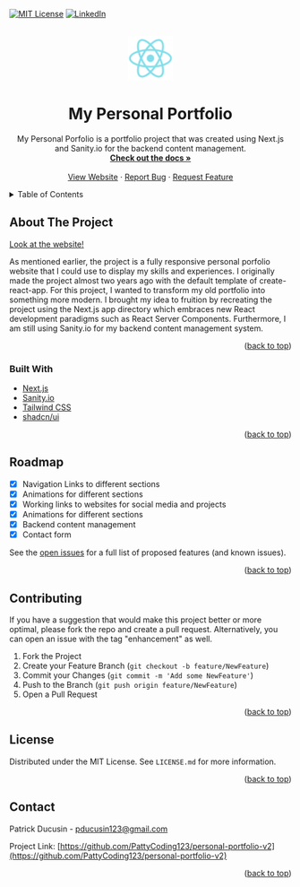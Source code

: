 <div id="top"></div>

<!-- PROJECT SHIELDS -->
<!--
*** Reference link notation in markdown. Look at the bottom of the file
*** for all links to the shields.
*** https://www.markdownguide.org/basic-syntax/#reference-style-links
-->

[![MIT License][license-shield]][license-url]
[![LinkedIn][linkedin-shield]][linkedin-url]

<!-- PROJECT LOGO -->
<br />
<div align="center">
  <a href="https://github.com/PattyCoding123/personal-portfolio-v2">
    <img src="public/react.png" alt="Logo" width="80" height="80">
  </a>
  
<h1 align="center">My Personal Portfolio</h1>
  <p align="center">
    My Personal Porfolio is a portfolio project that was created using Next.js and Sanity.io for the backend content management.
    <br />
    <a href="https://github.com/PattyCoding123/personal-portfolio-v2"><strong>Check out the docs »</strong></a>
    <br />
    <br />
    <a href="https://patrickducusinportfolio.dev">View Website</a>
    ·
    <a href="https://github.com/PattyCoding123/personal-portfolio/issues">Report Bug</a>
    ·
    <a href="https://github.com/PattyCoding123/personal-portfolio/issues">Request Feature</a>
  </p>
</div>

<!-- TABLE OF CONTENTS -->
<details>
  <summary>Table of Contents</summary>
  <ol>
    <li>
      <a href="#about-the-project">About The Project</a>
      <ul>
        <li><a href="#built-with">Built With</a></li>
      </ul>
    </li>
    <li><a href="#roadmap">Roadmap</a></li>
    <li><a href="#contributing">Contributing</a></li>
    <li><a href="#license">License</a></li>
    <li><a href="#contact">Contact</a></li>
  </ol>
</details>

<!-- ABOUT THE PROJECT -->

## About The Project

[Look at the website!](https://patrickducusinportfolio.dev)

As mentioned earlier, the project is a fully responsive personal porfolio website that I could use to display my skills and experiences. I originally made the project almost two years ago with the default template of
create-react-app. For this project, I wanted to transform my old portfolio
into something more modern. I brought my idea to fruition by recreating the
project using the Next.js app directory which embraces new React development paradigms such as React Server Components. Furthermore, I am
still using Sanity.io for my backend content management system.

<p align="right">(<a href="#top">back to top</a>)</p>

### Built With

- [Next.js](https://nextjs.org/)
- [Sanity.io](https://www.sanity.io/)
- [Tailwind CSS](https://tailwindcss.com/)
- [shadcn/ui](https://ui.shadcn.com/)
<p align="right">(<a href="#top">back to top</a>)</p>

<!-- ROADMAP -->

## Roadmap

- [x] Navigation Links to different sections
- [x] Animations for different sections
- [x] Working links to websites for social media and projects
- [x] Animations for different sections
- [x] Backend content management
- [x] Contact form

See the [open issues](https://github.com/PattyCoding123/personal-portfolio/issues) for a full list of proposed features (and known issues).

<p align="right">(<a href="#top">back to top</a>)</p>

<!-- CONTRIBUTING -->

## Contributing

If you have a suggestion that would make this project better or more optimal, please fork the repo and create a pull request. Alternatively, you can open an issue with the tag "enhancement" as well.

1. Fork the Project
2. Create your Feature Branch (`git checkout -b feature/NewFeature`)
3. Commit your Changes (`git commit -m 'Add some NewFeature'`)
4. Push to the Branch (`git push origin feature/NewFeature`)
5. Open a Pull Request

<p align="right">(<a href="#top">back to top</a>)</p>

<!-- LICENSE -->

## License

Distributed under the MIT License. See `LICENSE.md` for more information.

<p align="right">(<a href="#top">back to top</a>)</p>

<!-- CONTACT -->

## Contact

Patrick Ducusin - pducusin123@gmail.com

Project Link: [https://github.com/PattyCoding123/personal-portfolio-v2](https://github.com/PattyCoding123/personal-portfolio-v2)

<p align="right">(<a href="#top">back to top</a>)</p>

<!-- MARKDOWN LINKS & IMAGES -->
<!-- https://www.markdownguide.org/basic-syntax/#reference-style-links -->

[license-shield]: https://img.shields.io/github/license/PattyCoding123/personal-portfolio-v2?color=%23808080&style=for-the-badge
[license-url]: https://github.com/PattyCoding123/personal-portfolio-v2/blob/master/LICENSE.md
[linkedin-shield]: https://img.shields.io/badge/-LinkedIn-black.svg?style=for-the-badge&logo=linkedin&colorB=555
[linkedin-url]: https://www.linkedin.com/in/patrick-ducusin-879b25208/
[React.js]: https://img.shields.io/badge/React-20232A?style=for-the-badge&logo=react&logoColor=61DAFB
[React-url]: https://reactjs.org/
